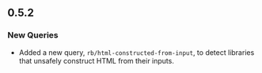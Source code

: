 ## 0.5.2

### New Queries

* Added a new query, `rb/html-constructed-from-input`, to detect libraries that unsafely construct HTML from their inputs.
